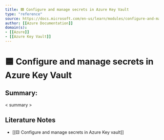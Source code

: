 ```yaml
---
title: 🟦 Configure and manage secrets in Azure Key Vault
type: "reference"
source: https://docs.microsoft.com/en-us/learn/modules/configure-and-manage-azure-key-vault/
author: [[Azure Documentation]]
domain(s):
- [[Azure]]
- [[Azure Key Vault]]
---
```

# 🟦 Configure and manage secrets in Azure Key Vault

## Summary:

< summary >

## Literature Notes

- [[🟨 Configure and manage secrets in Azure Key vault]]


